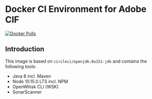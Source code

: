 # Docker CI Environment for Adobe CIF
[![Docker Pulls](https://img.shields.io/docker/pulls/adobe/commerce-cif-ci-env.svg)](https://hub.docker.com/r/adobe/commerce-cif-ci-env/)

## Introduction
This image is based on `circleci/openjdk:8u151-jdk` and contains the following tools:

* Java 8 incl. Maven
* Node 10.15.0 LTS incl. NPM
* OpenWhisk CLI (WSK)
* SonarScanner
